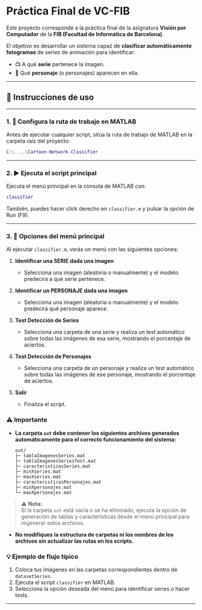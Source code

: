 # Práctica Final de VC-FIB

Este proyecto corresponde a la práctica final de la asignatura **Visión por Computador** de la **FIB (Facultad de Informática de Barcelona)**.

El objetivo es desarrollar un sistema capaz de **clasificar automáticamente fotogramas** de series de animación para identificar:
- 📺 A qué **serie** pertenece la imagen.
- 👤 Qué **personaje** (o personajes) aparecen en ella.

---

## 🚀 Instrucciones de uso

---
### 1. 📂 Configura la ruta de trabajo en MATLAB

Antes de ejecutar cualquier script, sitúa la ruta de trabajo de MATLAB en la carpeta raíz del proyecto:

```matlab
C:\....\Cartoon-Network-Classifier
```

---

### 2. ▶️ Ejecuta el script principal

Ejecuta el menú principal en la consola de MATLAB con:

```matlab
classifier
```

También, puedes hacer click derecho en `classifier.m` y pulsar la opción de Run (F9).

---

### 3. 📝 Opciones del menú principal

Al ejecutar `classifier.m`, verás un menú con las siguientes opciones:

1. **Identificar una SERIE dada una imagen**  
   - Selecciona una imagen (aleatoria o manualmente) y el modelo predecirá a qué serie pertenece.

2. **Identificar un PERSONAJE dada una imagen**  
   - Selecciona una imagen (aleatoria o manualmente) y el modelo predecirá qué personaje aparece.  

3. **Test Detección de Series**  
   - Selecciona una carpeta de una serie y realiza un test automático sobre todas las imágenes de esa serie, mostrando el porcentaje de aciertos.

4. **Test Detección de Personajes**  
   - Selecciona una carpeta de un personaje y realiza un test automático sobre todas las imágenes de ese personaje, mostrando el porcentaje de aciertos.

5. **Salir**  
   - Finaliza el script.

### ⚠️ Importante

- **La carpeta `out` debe contener los siguientes archivos generados automáticamente para el correcto funcionamiento del sistema:**

    ```
    out/
    ├─ tablaImagenesSeries.mat
    ├─ tablaImagenesSeriesTest.mat
    ├─ caracteristicasSeries.mat
    ├─ minXseries.mat
    ├─ maxXseries.mat
    ├─ caracteristicasPersonajes.mat
    ├─ minXpersonajes.mat
    └─ maxXpersonajes.mat
    ```

> ⚠️ **Nota:**  
> Si la carpeta `out` está vacía o se ha eliminado, ejecuta la opción de generación de tablas y características desde el menú principal para regenerar estos archivos.

- **No modifiques la estructura de carpetas ni los nombres de los archivos sin actualizar las rutas en los scripts.**

### 💡 Ejemplo de flujo típico

1. Coloca tus imágenes en las carpetas correspondientes dentro de `datasetSeries`.
2. Ejecuta el script `classifier` en MATLAB.
3. Selecciona la opción deseada del menú para identificar series o hacer tests.

---
